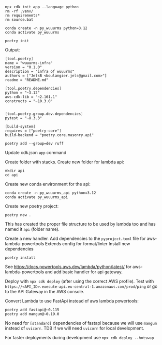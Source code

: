 ```
npx cdk init app --language python
rm -rf .venv/
rm requirements*
rm source.bat
```

```
conda create -n py_wuuurms python=3.12
conda activate py_wuuurms
```

```
poetry init
```

Output:
```
[tool.poetry]
name = "wuuurms-infra"
version = "0.1.0"
description = "infra of wuuurms"
authors = ["JelsB <boulangier.jels@gmail.com>"]
readme = "README.md"

[tool.poetry.dependencies]
python = "~3.12"
aws-cdk-lib = "~2.161.1"
constructs = "~10.3.0"


[tool.poetry.group.dev.dependencies]
pytest = "~8.3.3"

[build-system]
requires = ["poetry-core"]
build-backend = "poetry.core.masonry.api"
```

```
poetry add --group=dev ruff
```

Update cdk.json `app` command

Create folder with stacks.
Create new folder for lambda api:
```
mkdir api
cd api
```
Create new conda environment for the api:
```
conda create -n py_wuuurms_api python=3.12
conda activate py_wuuurms_api
```
Create new poetry project:
```
poetry new .
```
This has created the proper file structure to be used by lambda too and has named it `api` (folder name).

Create a new handler.
Add dependencies to the `pyproject.toml` file for aws-lambda-powertools
Extends config for format/linter
Install new dependencies
```
poetry install
```
See https://docs.powertools.aws.dev/lambda/python/latest/ for aws-lambda-powertools and add basic handler for api gateway.


Deploy with `npx cdk deploy` (after using the correct AWS profile).
Test with `https://<API_ID>.execute-api.eu-central-1.amazonaws.com/prod/ping` or go to the API Gateway in the AWS console.

Convert Lambda to use FastApi instead of aws lambda powertools:
```
poetry add fastapi@~0.115
poetry add mangum@~0.19.0
```
No need for `[standard]` dependencies of fastapi because we will use `mangum` instead of `uvicorn`.
TDB if we will need `uvicorn` for local development.

For faster deployments during development use
`npx cdk deploy --hotswap`
